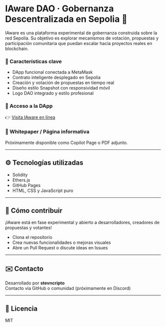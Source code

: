 # IAware DAO · Gobernanza Descentralizada en Sepolia 💠

IAware es una plataforma experimental de gobernanza construida sobre la red Sepolia. Su objetivo es explorar mecanismos de votación, propuestas y participación comunitaria que puedan escalar hacia proyectos reales en blockchain.

### 🧠 Características clave

- DApp funcional conectada a MetaMask
- Contrato inteligente desplegado en Sepolia
- Creación y votación de propuestas en tiempo real
- Diseño estilo Snapshot con responsividad móvil
- Logo DAO integrado y estilo profesional

### 🔗 Acceso a la DApp

👉 [Visita IAware en línea](https://stevncripto.github.io/iawaregovernance/)

### 📄 Whitepaper / Página informativa

Próximamente disponible como Copilot Page o PDF adjunto.

---

## ⚙️ Tecnologías utilizadas

- Solidity
- Ethers.js
- GitHub Pages
- HTML, CSS y JavaScript puro

---

## 🧪 Cómo contribuir

¡IAware está en fase experimental y abierto a desarrolladores, creadores de propuestas y votantes!

- Clona el repositorio
- Crea nuevas funcionalidades o mejoras visuales
- Abre un Pull Request o discute ideas en Issues

---

## ✉️ Contacto

Desarrollado por **stevncripto**  
Contacto vía GitHub o comunidad (próximamente en Discord)

---

## 📜 Licencia

MIT

